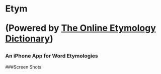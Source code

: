 # Etym <p>(Powered by [The Online Etymology Dictionary](http://www.etymonline.com))</p>
### An iPhone App for Word Etymologies 


###Screen Shots



